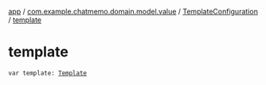 [app](../../index.md) / [com.example.chatmemo.domain.model.value](../index.md) / [TemplateConfiguration](index.md) / [template](./template.md)

# template

`var template: `[`Template`](../../com.example.chatmemo.domain.model.entity/-template/index.md)